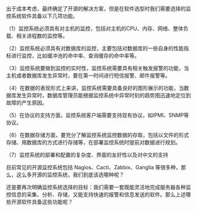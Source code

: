 

出于成本考虑，最终确定了开源的解决方案，但是在软件选型时我们需要选择的监控系统软件具备以下几项功能。

（1）监控系统必须具有对主机的监控，包括对主机的CPU、内存、网络、整体负载、相关进程数的监控等。

（2）监控系统必须具有对数据库的监控，主要包括对数据库的一些自身的性能指标进行监控，比如缓冲池的命中率、查询缓存的命中率等。

（3）监控系统要做到监控的实时性，监控系统需要具有相关触发报警的功能，当主机或者数据库发生异常时，要在第一时间进行短信报警、邮件报警等。

（4）在数据的表现形式上来讲，监控系统需要具备良好的图形展示的功能，当数据库发生异常时，数据库管理员能根据监控系统中异常时刻的趋势图迅速地定位到故障的产生原因。

（5）在协议的支持方面，监控系统客户端需要支持现有协议，如IPMI、SNMP等协议。

（6）在数据存储方面，要充分了解监控系统监控数据的存取，包括以文件的形式存储、用数据库的方式进行存储等，在部署监控系统时提前对数据进行规划。

（7）监控系统的部署和配置的复杂度、界面的友好性以及对中文的支持

目前常见的开源监控系统包括 Nagios、Cacti、Zabbix、Ganglia 等很多种，那么，这么多开源的监控系统，我们到底该选哪种呢？

还是要再次明确监控系统选择的目标：我们需要一套既能灵活地完成服务器各种监控信息的采集、分析、存储，又能支持快速的报警和信息发送的软件。那么上述哪些开源软件具备这些功能呢？



